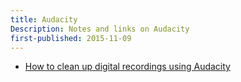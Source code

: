 ```yaml
---
title: Audacity
Description: Notes and links on Audacity
first-published: 2015-11-09
---
```


*   [How to clean up digital recordings using Audacity][1]

<!-- Links -->
[1]: https://opensource.com/life/14/10/how-clean-digital-recordings-using-audacity
